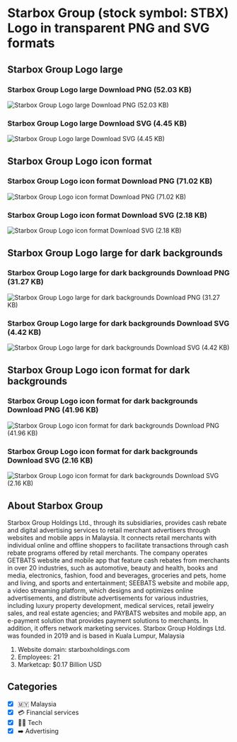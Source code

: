 # Starbox Group (stock symbol: STBX) Logo in transparent PNG and SVG formats

## Starbox Group Logo large

### Starbox Group Logo large Download PNG (52.03 KB)

![Starbox Group Logo large Download PNG (52.03 KB)](/img/orig/STBX_BIG-33005e8b.png)

### Starbox Group Logo large Download SVG (4.45 KB)

![Starbox Group Logo large Download SVG (4.45 KB)](/img/orig/STBX_BIG-3a9c58c2.svg)

## Starbox Group Logo icon format

### Starbox Group Logo icon format Download PNG (71.02 KB)

![Starbox Group Logo icon format Download PNG (71.02 KB)](/img/orig/STBX-bb3419a5.png)

### Starbox Group Logo icon format Download SVG (2.18 KB)

![Starbox Group Logo icon format Download SVG (2.18 KB)](/img/orig/STBX-27b6df74.svg)

## Starbox Group Logo large for dark backgrounds

### Starbox Group Logo large for dark backgrounds Download PNG (31.27 KB)

![Starbox Group Logo large for dark backgrounds Download PNG (31.27 KB)](/img/orig/STBX_BIG.D-a4245c27.png)

### Starbox Group Logo large for dark backgrounds Download SVG (4.42 KB)

![Starbox Group Logo large for dark backgrounds Download SVG (4.42 KB)](/img/orig/STBX_BIG.D-0c373c82.svg)

## Starbox Group Logo icon format for dark backgrounds

### Starbox Group Logo icon format for dark backgrounds Download PNG (41.96 KB)

![Starbox Group Logo icon format for dark backgrounds Download PNG (41.96 KB)](/img/orig/STBX.D-1c9bb00b.png)

### Starbox Group Logo icon format for dark backgrounds Download SVG (2.16 KB)

![Starbox Group Logo icon format for dark backgrounds Download SVG (2.16 KB)](/img/orig/STBX.D-aafa2a3e.svg)

## About Starbox Group

Starbox Group Holdings Ltd., through its subsidiaries, provides cash rebate and digital advertising services to retail merchant advertisers through websites and mobile apps in Malaysia. It connects retail merchants with individual online and offline shoppers to facilitate transactions through cash rebate programs offered by retail merchants. The company operates GETBATS website and mobile app that feature cash rebates from merchants in over 20 industries, such as automotive, beauty and health, books and media, electronics, fashion, food and beverages, groceries and pets, home and living, and sports and entertainment; SEEBATS website and mobile app, a video streaming platform, which designs and optimizes online advertisements, and distribute advertisements for various industries, including luxury property development, medical services, retail jewelry sales, and real estate agencies; and PAYBATS websites and mobile app, an e-payment solution that provides payment solutions to merchants. In addition, it offers network marketing services. Starbox Group Holdings Ltd. was founded in 2019 and is based in Kuala Lumpur, Malaysia

1. Website domain: starboxholdings.com
2. Employees: 21
3. Marketcap: $0.17 Billion USD


## Categories
- [x] 🇲🇾 Malaysia
- [x] 💳 Financial services
- [x] 👩‍💻 Tech
- [x] ➡️ Advertising
